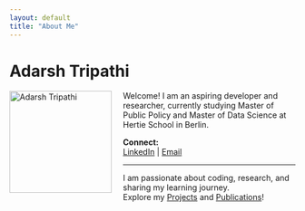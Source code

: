 ```yaml
---
layout: default
title: "About Me"
---
```


# Adarsh Tripathi

<img src="/assets/images/your-photo.jpg" width="180" alt="Adarsh Tripathi" align="left" style="margin-right:20px;"/>

Welcome! I am an aspiring developer and researcher, currently studying Master of Public Policy and Master of Data Science at Hertie School in Berlin.

**Connect:**  
[LinkedIn](https://www.linkedin.com/in/adarsht/) | [Email](mailto:ad.tripathi@students.hertie-school.org)

---

I am passionate about coding, research, and sharing my learning journey.  
Explore my [Projects](/projects.md) and [Publications](/publications.md)!
